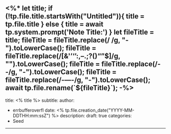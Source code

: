 <%*
let title;
if (!tp.file.title.startsWith("Untitled")){
	title = tp.file.title
} else {
	title = await tp.system.prompt('Note Title:')
}
let fileTitle = title;
fileTitle = fileTitle.replace(/ /g, "-").toLowerCase();
fileTitle = fileTitle.replace(/[&'’‘’:,–.;?()“”$]/g, "").toLowerCase();
fileTitle = fileTitle.replace(/--/g, "-").toLowerCase();
fileTitle = fileTitle.replace(/-—-/g, "-").toLowerCase();
await tp.file.rename(`${fileTitle}`);
-%>
---
title: <% title %>
subtitle: 
author: 
  - errbufferoverfl
date: <% tp.file.creation_date("YYYY-MM-DDTHH:mm:ssZ") %>
description: 
draft: true
categories:
  - Seed
---


